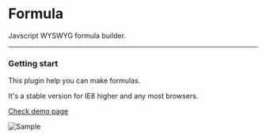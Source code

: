 # Formula
Javscript WYSWYG formula builder.

----

### Getting start

This plugin help you can make formulas.

It's a stable version for IE8 higher and any most browsers.

[Check demo page](http://www.pigno.se/barn/PIGNOSE-Formula)

![Sample](http://www.nhpcw.com/upload/untitled_031516044550.png)
